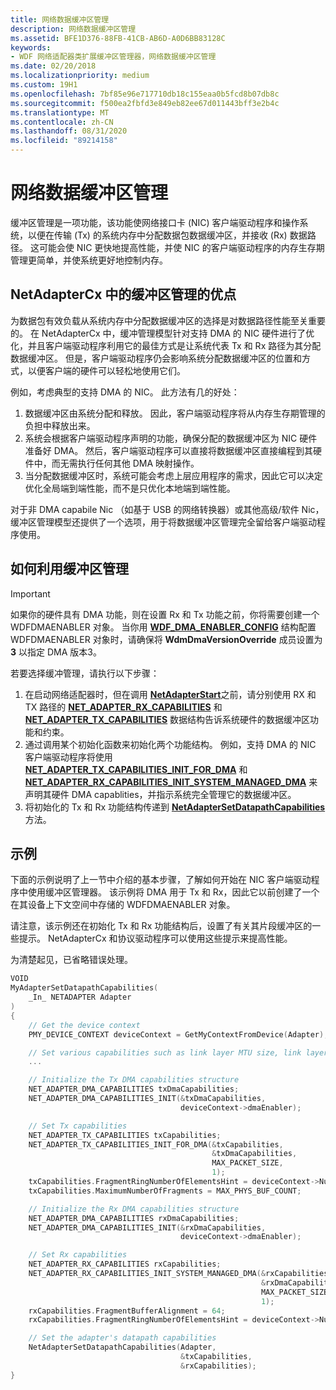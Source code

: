 ```yaml
---
title: 网络数据缓冲区管理
description: 网络数据缓冲区管理
ms.assetid: BFE1D376-88FB-41CB-AB6D-A0D6BB83128C
keywords:
- WDF 网络适配器类扩展缓冲区管理器，网络数据缓冲区管理
ms.date: 02/20/2018
ms.localizationpriority: medium
ms.custom: 19H1
ms.openlocfilehash: 7bf85e96e717710db18c155eaa0b5fcd8b07db8c
ms.sourcegitcommit: f500ea2fbfd3e849eb82ee67d011443bff3e2b4c
ms.translationtype: MT
ms.contentlocale: zh-CN
ms.lasthandoff: 08/31/2020
ms.locfileid: "89214158"
---
```

# <a name="network-data-buffer-management"></a>网络数据缓冲区管理

缓冲区管理是一项功能，该功能使网络接口卡 (NIC) 客户端驱动程序和操作系统，以便在传输 (Tx) 的系统内存中分配数据包数据缓冲区，并接收 (Rx) 数据路径。 这可能会使 NIC 更快地提高性能，并使 NIC 的客户端驱动程序的内存生存期管理更简单，并使系统更好地控制内存。

## <a name="the-benefits-of-buffer-management-in-netadaptercx"></a>NetAdapterCx 中的缓冲区管理的优点

为数据包有效负载从系统内存中分配数据缓冲区的选择是对数据路径性能至关重要的。 在 NetAdapterCx 中，缓冲管理模型针对支持 DMA 的 NIC 硬件进行了优化，并且客户端驱动程序利用它的最佳方式是让系统代表 Tx 和 Rx 路径为其分配数据缓冲区。 但是，客户端驱动程序仍会影响系统分配数据缓冲区的位置和方式，以便客户端的硬件可以轻松地使用它们。 

例如，考虑典型的支持 DMA 的 NIC。 此方法有几的好处：

1. 数据缓冲区由系统分配和释放。 因此，客户端驱动程序将从内存生存期管理的负担中释放出来。
2. 系统会根据客户端驱动程序声明的功能，确保分配的数据缓冲区为 NIC 硬件准备好 DMA。 然后，客户端驱动程序可以直接将数据缓冲区直接编程到其硬件中，而无需执行任何其他 DMA 映射操作。
3. 当分配数据缓冲区时，系统可能会考虑上层应用程序的需求，因此它可以决定优化全局端到端性能，而不是只优化本地端到端性能。

对于非 DMA capabile Nic （如基于 USB 的网络转换器）或其他高级/软件 Nic，缓冲区管理模型还提供了一个选项，用于将数据缓冲区管理完全留给客户端驱动程序使用。 

## <a name="how-to-leverage-buffer-management"></a>如何利用缓冲区管理

> [!IMPORTANT]
> 如果你的硬件具有 DMA 功能，则在设置 Rx 和 Tx 功能之前，你将需要创建一个 WDFDMAENABLER 对象。 当你用 [**WDF_DMA_ENABLER_CONFIG**](/windows-hardware/drivers/ddi/wdfdmaenabler/ns-wdfdmaenabler-_wdf_dma_enabler_config) 结构配置 WDFDMAENABLER 对象时，请确保将 **WdmDmaVersionOverride** 成员设置为 **3** 以指定 DMA 版本3。

若要选择缓冲管理，请执行以下步骤：

1. 在启动网络适配器时，但在调用 [**NetAdapterStart**](/windows-hardware/drivers/ddi/netadapter/nf-netadapter-netadapterstart)之前，请分别使用 RX 和 TX 路径的 [**NET_ADAPTER_RX_CAPABILITIES**](/windows-hardware/drivers/ddi/netadapter/ns-netadapter-_net_adapter_rx_capabilities) 和 [**NET_ADAPTER_TX_CAPABILITIES**](/windows-hardware/drivers/ddi/netadapter/ns-netadapter-_net_adapter_tx_capabilities) 数据结构告诉系统硬件的数据缓冲区功能和约束。 
2. 通过调用某个初始化函数来初始化两个功能结构。 例如，支持 DMA 的 NIC 客户端驱动程序将使用 [**NET_ADAPTER_TX_CAPABILITIES_INIT_FOR_DMA**](/windows-hardware/drivers/ddi/netadapter/nf-netadapter-net_adapter_tx_capabilities_init_for_dma) 和 [**NET_ADAPTER_RX_CAPABILITIES_INIT_SYSTEM_MANAGED_DMA**](/windows-hardware/drivers/ddi/netadapter/nf-netadapter-net_adapter_rx_capabilities_init_system_managed_dma) 来声明其硬件 DMA capablities，并指示系统完全管理它的数据缓冲区。
3. 将初始化的 Tx 和 Rx 功能结构传递到 [**NetAdapterSetDatapathCapabilities**](/windows-hardware/drivers/ddi/netadapter/nf-netadapter-netadaptersetdatapathcapabilities) 方法。


## <a name="example"></a>示例

下面的示例说明了上一节中介绍的基本步骤，了解如何开始在 NIC 客户端驱动程序中使用缓冲区管理器。 该示例将 DMA 用于 Tx 和 Rx，因此它以前创建了一个在其设备上下文空间中存储的 WDFDMAENABLER 对象。 

请注意，该示例还在初始化 Tx 和 Rx 功能结构后，设置了有关其片段缓冲区的一些提示。 NetAdapterCx 和协议驱动程序可以使用这些提示来提高性能。

为清楚起见，已省略错误处理。

```C++
VOID
MyAdapterSetDatapathCapabilities(
    _In_ NETADAPTER Adapter
)
{
    // Get the device context
    PMY_DEVICE_CONTEXT deviceContext = GetMyContextFromDevice(Adapter);

    // Set various capabilities such as link layer MTU size, link layer capabilities, and power capabilities
    ...   

    // Initialize the Tx DMA capabilities structure
    NET_ADAPTER_DMA_CAPABILITIES txDmaCapabilities;
    NET_ADAPTER_DMA_CAPABILITIES_INIT(&txDmaCapabilities,
                                      deviceContext->dmaEnabler);

    // Set Tx capabilities
    NET_ADAPTER_TX_CAPABILITIES txCapabilities;
    NET_ADAPTER_TX_CAPABILITIES_INIT_FOR_DMA(&txCapabilities,
                                             &txDmaCapabilities,
                                             MAX_PACKET_SIZE,
                                             1);
    txCapabilities.FragmentRingNumberOfElementsHint = deviceContext->NumTransmitControlBlocks * MAX_PHYS_BUF_COUNT;
    txCapabilities.MaximumNumberOfFragments = MAX_PHYS_BUF_COUNT;

    // Initialize the Rx DMA capabilities structure
    NET_ADAPTER_DMA_CAPABILITIES rxDmaCapabilities;
    NET_ADAPTER_DMA_CAPABILITIES_INIT(&rxDmaCapabilities,
                                      deviceContext->dmaEnabler);

    // Set Rx capabilities
    NET_ADAPTER_RX_CAPABILITIES rxCapabilities;
    NET_ADAPTER_RX_CAPABILITIES_INIT_SYSTEM_MANAGED_DMA(&rxCapabilities,
                                                        &rxDmaCapabilities,
                                                        MAX_PACKET_SIZE + FRAME_CRC_SIZE + RSVD_BUF_SIZE,
                                                        1);
    rxCapabilities.FragmentBufferAlignment = 64;
    rxCapabilities.FragmentRingNumberOfElementsHint = deviceContext->NumReceiveBuffers;

    // Set the adapter's datapath capabilities
    NetAdapterSetDatapathCapabilities(Adapter, 
                                      &txCapabilities, 
                                      &rxCapabilities);
}
```